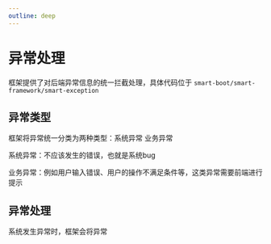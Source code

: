 ```yaml
---
outline: deep
---
```


# 异常处理

框架提供了对后端异常信息的统一拦截处理，具体代码位于 `smart-boot/smart-framework/smart-exception`

## 异常类型

框架将异常统一分类为两种类型：系统异常 业务异常

系统异常：不应该发生的错误，也就是系统bug

业务异常：例如用户输入错误、用户的操作不满足条件等，这类异常需要前端进行提示

## 异常处理

系统发生异常时，框架会将异常
